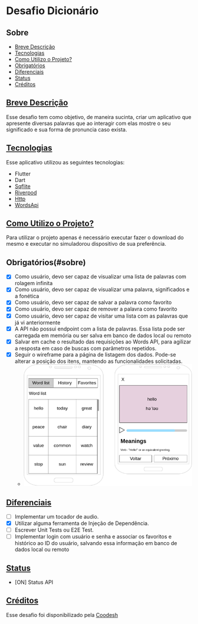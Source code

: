# Desafio Dicionário

## Sobre

- [Breve Descrição](#breve-descrição)
- [Tecnologias](#tecnologias)
- [Como Utilizo o Projeto?](#como-utilizo-o-projeto)
- [Obrigatórios](#obrigatórios)
- [Diferenciais](#diferenciais)
- [Status](#status)
- [Créditos](#créditos)

## [Breve Descrição](#sobre)

Esse desafio tem como objetivo, de maneira sucinta, criar um aplicativo que apresente diversas palavras que ao interagir com elas mostre o seu significado e sua forma de pronuncia
caso exista.

## [Tecnologias](#sobre)

Esse aplicativo utilizou as seguintes tecnologias:

- Flutter
- Dart
- [Sqflite](https://pub.dev/packages/sqflite)
- [Riverpod](https://pub.dev/packages/riverpod)
- [Http](https://pub.dev/packages/http)
- [WordsApi](https://www.wordsapi.com/)

## [Como Utilizo o Projeto?](#sobre)

Para utilizar o projeto apenas é necessário executar fazer o download do mesmo e executar no simuladorou dispositivo de sua preferência.

## Obrigatórios(#sobre)

- [x] Como usuário, devo ser capaz de visualizar uma lista de palavras com rolagem infinita
- [x] Como usuário, devo ser capaz de visualizar uma palavra, significados e a fonética
- [x] Como usuário, devo ser capaz de salvar a palavra como favorito
- [x] Como usuário, devo ser capaz de remover a palavra como favorito
- [x] Como usuário, devo ser capaz de visitar uma lista com as palavras que já vi anteriormente
- [x] A API não possui endpoint com a lista de palavras. Essa lista pode ser carregada em memória ou ser salva em banco de dados local ou remoto
- [x] Salvar em cache o resultado das requisições ao Words API, para agilizar a resposta em caso de buscas com parâmetros repetidos.
- [x] Seguir o wireframe para a página de listagem dos dados. Pode-se alterar a posição dos itens, mantendo as funcionalidades solicitadas.
    - ![wireframe](img/wireframe.png)

## [Diferenciais](#sobre)

- [ ] Implementar um tocador de audio.
- [x] Utilizar alguma ferramenta de Injeção de Dependência.
- [ ] Escrever Unit Tests ou E2E Test.
- [ ] Implementar login com usuário e senha e associar os favoritos e histórico ao ID do usuário, salvando essa informação em banco de dados local ou remoto

## [Status](#sobre)

- [ON] Status API

## [Créditos](#sobre)

Esse desafio foi disponibilizado pela [Coodesh](https://coodesh.com/) 


